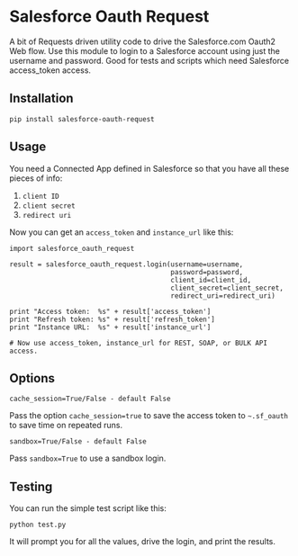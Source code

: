 # Salesforce Oauth Request

A bit of Requests driven utility code to drive the Salesforce.com Oauth2 Web flow. Use this module to login to a Salesforce account using just the username and password. Good for tests and scripts which need
Salesforce access_token access.

## Installation

```pip install salesforce-oauth-request```

## Usage

You need a Connected App defined in Salesforce so that you have all these pieces of info:

1. `client ID`
2. `client secret`
3. `redirect uri`

Now you can get an `access_token` and `instance_url` like this:

```
import salesforce_oauth_request

result = salesforce_oauth_request.login(username=username,
										password=password,
										client_id=client_id,
										client_secret=client_secret,
										redirect_uri=redirect_uri)

print "Access token:  %s" + result['access_token']
print "Refresh token: %s" + result['refresh_token']
print "Instance URL:  %s" + result['instance_url']

# Now use access_token, instance_url for REST, SOAP, or BULK API access.
```
## Options

```
cache_session=True/False - default False
```

Pass the option `cache_session=true` to save the access token to `~.sf_oauth`
to save time on repeated runs.

```
sandbox=True/False - default False
```

Pass `sandbox=True` to use a sandbox login.
## Testing

You can run the simple test script like this:

```python test.py```

It will prompt you for all the values, drive the login, and print the results.
